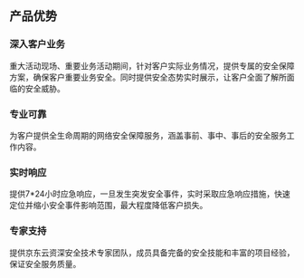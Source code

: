 ## 产品优势

### 深入客户业务

  重大活动现场、重要业务活动期间，针对客户实际业务情况，提供专属的安全保障方案，确保客户重要业务安全。同时提供安全态势实时展示，让客户全面了解所面临的安全威胁。

### 专业可靠

  为客户提供全生命周期的网络安全保障服务，涵盖事前、事中、事后的安全服务工作内容。

### 实时响应

  提供7*24小时应急响应，一旦发生突发安全事件，实时采取应急响应措施，快速定位并缩小安全事件影响范围，最大程度降低客户损失。

### 专家支持

  提供京东云资深安全技术专家团队，成员具备完备的安全技能和丰富的项目经验，保证安全服务质量。
